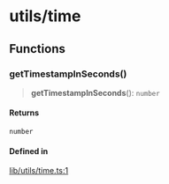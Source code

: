 # utils/time

## Functions

### getTimestampInSeconds()

> **getTimestampInSeconds**(): `number`

#### Returns

`number`

#### Defined in

[lib/utils/time.ts:1](https://github.com/PufferFinance/puffer-sdk/blob/76e7ef64bae7e516a3502e53b1b67e1ba5bfc496/lib/utils/time.ts#L1)
